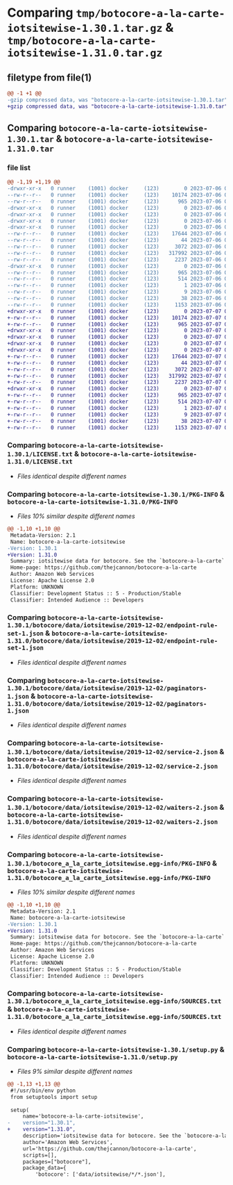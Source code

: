 # Comparing `tmp/botocore-a-la-carte-iotsitewise-1.30.1.tar.gz` & `tmp/botocore-a-la-carte-iotsitewise-1.31.0.tar.gz`

## filetype from file(1)

```diff
@@ -1 +1 @@
-gzip compressed data, was "botocore-a-la-carte-iotsitewise-1.30.1.tar", last modified: Thu Jul  6 01:45:07 2023, max compression
+gzip compressed data, was "botocore-a-la-carte-iotsitewise-1.31.0.tar", last modified: Fri Jul  7 01:43:58 2023, max compression
```

## Comparing `botocore-a-la-carte-iotsitewise-1.30.1.tar` & `botocore-a-la-carte-iotsitewise-1.31.0.tar`

### file list

```diff
@@ -1,19 +1,19 @@
-drwxr-xr-x   0 runner    (1001) docker     (123)        0 2023-07-06 01:45:07.602841 botocore-a-la-carte-iotsitewise-1.30.1/
--rw-r--r--   0 runner    (1001) docker     (123)    10174 2023-07-06 01:45:07.000000 botocore-a-la-carte-iotsitewise-1.30.1/LICENSE.txt
--rw-r--r--   0 runner    (1001) docker     (123)      965 2023-07-06 01:45:07.602841 botocore-a-la-carte-iotsitewise-1.30.1/PKG-INFO
-drwxr-xr-x   0 runner    (1001) docker     (123)        0 2023-07-06 01:45:07.598841 botocore-a-la-carte-iotsitewise-1.30.1/botocore/
-drwxr-xr-x   0 runner    (1001) docker     (123)        0 2023-07-06 01:45:07.598841 botocore-a-la-carte-iotsitewise-1.30.1/botocore/data/
-drwxr-xr-x   0 runner    (1001) docker     (123)        0 2023-07-06 01:45:07.598841 botocore-a-la-carte-iotsitewise-1.30.1/botocore/data/iotsitewise/
-drwxr-xr-x   0 runner    (1001) docker     (123)        0 2023-07-06 01:45:07.602841 botocore-a-la-carte-iotsitewise-1.30.1/botocore/data/iotsitewise/2019-12-02/
--rw-r--r--   0 runner    (1001) docker     (123)    17644 2023-07-06 01:44:40.000000 botocore-a-la-carte-iotsitewise-1.30.1/botocore/data/iotsitewise/2019-12-02/endpoint-rule-set-1.json
--rw-r--r--   0 runner    (1001) docker     (123)       44 2023-07-06 01:44:40.000000 botocore-a-la-carte-iotsitewise-1.30.1/botocore/data/iotsitewise/2019-12-02/examples-1.json
--rw-r--r--   0 runner    (1001) docker     (123)     3072 2023-07-06 01:44:40.000000 botocore-a-la-carte-iotsitewise-1.30.1/botocore/data/iotsitewise/2019-12-02/paginators-1.json
--rw-r--r--   0 runner    (1001) docker     (123)   317992 2023-07-06 01:44:40.000000 botocore-a-la-carte-iotsitewise-1.30.1/botocore/data/iotsitewise/2019-12-02/service-2.json
--rw-r--r--   0 runner    (1001) docker     (123)     2237 2023-07-06 01:44:40.000000 botocore-a-la-carte-iotsitewise-1.30.1/botocore/data/iotsitewise/2019-12-02/waiters-2.json
-drwxr-xr-x   0 runner    (1001) docker     (123)        0 2023-07-06 01:45:07.602841 botocore-a-la-carte-iotsitewise-1.30.1/botocore_a_la_carte_iotsitewise.egg-info/
--rw-r--r--   0 runner    (1001) docker     (123)      965 2023-07-06 01:45:07.000000 botocore-a-la-carte-iotsitewise-1.30.1/botocore_a_la_carte_iotsitewise.egg-info/PKG-INFO
--rw-r--r--   0 runner    (1001) docker     (123)      514 2023-07-06 01:45:07.000000 botocore-a-la-carte-iotsitewise-1.30.1/botocore_a_la_carte_iotsitewise.egg-info/SOURCES.txt
--rw-r--r--   0 runner    (1001) docker     (123)        1 2023-07-06 01:45:07.000000 botocore-a-la-carte-iotsitewise-1.30.1/botocore_a_la_carte_iotsitewise.egg-info/dependency_links.txt
--rw-r--r--   0 runner    (1001) docker     (123)        9 2023-07-06 01:45:07.000000 botocore-a-la-carte-iotsitewise-1.30.1/botocore_a_la_carte_iotsitewise.egg-info/top_level.txt
--rw-r--r--   0 runner    (1001) docker     (123)       38 2023-07-06 01:45:07.602841 botocore-a-la-carte-iotsitewise-1.30.1/setup.cfg
--rw-r--r--   0 runner    (1001) docker     (123)     1153 2023-07-06 01:45:07.000000 botocore-a-la-carte-iotsitewise-1.30.1/setup.py
+drwxr-xr-x   0 runner    (1001) docker     (123)        0 2023-07-07 01:43:58.495366 botocore-a-la-carte-iotsitewise-1.31.0/
+-rw-r--r--   0 runner    (1001) docker     (123)    10174 2023-07-07 01:43:58.000000 botocore-a-la-carte-iotsitewise-1.31.0/LICENSE.txt
+-rw-r--r--   0 runner    (1001) docker     (123)      965 2023-07-07 01:43:58.495366 botocore-a-la-carte-iotsitewise-1.31.0/PKG-INFO
+drwxr-xr-x   0 runner    (1001) docker     (123)        0 2023-07-07 01:43:58.491366 botocore-a-la-carte-iotsitewise-1.31.0/botocore/
+drwxr-xr-x   0 runner    (1001) docker     (123)        0 2023-07-07 01:43:58.491366 botocore-a-la-carte-iotsitewise-1.31.0/botocore/data/
+drwxr-xr-x   0 runner    (1001) docker     (123)        0 2023-07-07 01:43:58.491366 botocore-a-la-carte-iotsitewise-1.31.0/botocore/data/iotsitewise/
+drwxr-xr-x   0 runner    (1001) docker     (123)        0 2023-07-07 01:43:58.495366 botocore-a-la-carte-iotsitewise-1.31.0/botocore/data/iotsitewise/2019-12-02/
+-rw-r--r--   0 runner    (1001) docker     (123)    17644 2023-07-07 01:43:28.000000 botocore-a-la-carte-iotsitewise-1.31.0/botocore/data/iotsitewise/2019-12-02/endpoint-rule-set-1.json
+-rw-r--r--   0 runner    (1001) docker     (123)       44 2023-07-07 01:43:28.000000 botocore-a-la-carte-iotsitewise-1.31.0/botocore/data/iotsitewise/2019-12-02/examples-1.json
+-rw-r--r--   0 runner    (1001) docker     (123)     3072 2023-07-07 01:43:28.000000 botocore-a-la-carte-iotsitewise-1.31.0/botocore/data/iotsitewise/2019-12-02/paginators-1.json
+-rw-r--r--   0 runner    (1001) docker     (123)   317992 2023-07-07 01:43:28.000000 botocore-a-la-carte-iotsitewise-1.31.0/botocore/data/iotsitewise/2019-12-02/service-2.json
+-rw-r--r--   0 runner    (1001) docker     (123)     2237 2023-07-07 01:43:28.000000 botocore-a-la-carte-iotsitewise-1.31.0/botocore/data/iotsitewise/2019-12-02/waiters-2.json
+drwxr-xr-x   0 runner    (1001) docker     (123)        0 2023-07-07 01:43:58.495366 botocore-a-la-carte-iotsitewise-1.31.0/botocore_a_la_carte_iotsitewise.egg-info/
+-rw-r--r--   0 runner    (1001) docker     (123)      965 2023-07-07 01:43:58.000000 botocore-a-la-carte-iotsitewise-1.31.0/botocore_a_la_carte_iotsitewise.egg-info/PKG-INFO
+-rw-r--r--   0 runner    (1001) docker     (123)      514 2023-07-07 01:43:58.000000 botocore-a-la-carte-iotsitewise-1.31.0/botocore_a_la_carte_iotsitewise.egg-info/SOURCES.txt
+-rw-r--r--   0 runner    (1001) docker     (123)        1 2023-07-07 01:43:58.000000 botocore-a-la-carte-iotsitewise-1.31.0/botocore_a_la_carte_iotsitewise.egg-info/dependency_links.txt
+-rw-r--r--   0 runner    (1001) docker     (123)        9 2023-07-07 01:43:58.000000 botocore-a-la-carte-iotsitewise-1.31.0/botocore_a_la_carte_iotsitewise.egg-info/top_level.txt
+-rw-r--r--   0 runner    (1001) docker     (123)       38 2023-07-07 01:43:58.495366 botocore-a-la-carte-iotsitewise-1.31.0/setup.cfg
+-rw-r--r--   0 runner    (1001) docker     (123)     1153 2023-07-07 01:43:58.000000 botocore-a-la-carte-iotsitewise-1.31.0/setup.py
```

### Comparing `botocore-a-la-carte-iotsitewise-1.30.1/LICENSE.txt` & `botocore-a-la-carte-iotsitewise-1.31.0/LICENSE.txt`

 * *Files identical despite different names*

### Comparing `botocore-a-la-carte-iotsitewise-1.30.1/PKG-INFO` & `botocore-a-la-carte-iotsitewise-1.31.0/PKG-INFO`

 * *Files 10% similar despite different names*

```diff
@@ -1,10 +1,10 @@
 Metadata-Version: 2.1
 Name: botocore-a-la-carte-iotsitewise
-Version: 1.30.1
+Version: 1.31.0
 Summary: iotsitewise data for botocore. See the `botocore-a-la-carte` package for more info.
 Home-page: https://github.com/thejcannon/botocore-a-la-carte
 Author: Amazon Web Services
 License: Apache License 2.0
 Platform: UNKNOWN
 Classifier: Development Status :: 5 - Production/Stable
 Classifier: Intended Audience :: Developers
```

### Comparing `botocore-a-la-carte-iotsitewise-1.30.1/botocore/data/iotsitewise/2019-12-02/endpoint-rule-set-1.json` & `botocore-a-la-carte-iotsitewise-1.31.0/botocore/data/iotsitewise/2019-12-02/endpoint-rule-set-1.json`

 * *Files identical despite different names*

### Comparing `botocore-a-la-carte-iotsitewise-1.30.1/botocore/data/iotsitewise/2019-12-02/paginators-1.json` & `botocore-a-la-carte-iotsitewise-1.31.0/botocore/data/iotsitewise/2019-12-02/paginators-1.json`

 * *Files identical despite different names*

### Comparing `botocore-a-la-carte-iotsitewise-1.30.1/botocore/data/iotsitewise/2019-12-02/service-2.json` & `botocore-a-la-carte-iotsitewise-1.31.0/botocore/data/iotsitewise/2019-12-02/service-2.json`

 * *Files identical despite different names*

### Comparing `botocore-a-la-carte-iotsitewise-1.30.1/botocore/data/iotsitewise/2019-12-02/waiters-2.json` & `botocore-a-la-carte-iotsitewise-1.31.0/botocore/data/iotsitewise/2019-12-02/waiters-2.json`

 * *Files identical despite different names*

### Comparing `botocore-a-la-carte-iotsitewise-1.30.1/botocore_a_la_carte_iotsitewise.egg-info/PKG-INFO` & `botocore-a-la-carte-iotsitewise-1.31.0/botocore_a_la_carte_iotsitewise.egg-info/PKG-INFO`

 * *Files 10% similar despite different names*

```diff
@@ -1,10 +1,10 @@
 Metadata-Version: 2.1
 Name: botocore-a-la-carte-iotsitewise
-Version: 1.30.1
+Version: 1.31.0
 Summary: iotsitewise data for botocore. See the `botocore-a-la-carte` package for more info.
 Home-page: https://github.com/thejcannon/botocore-a-la-carte
 Author: Amazon Web Services
 License: Apache License 2.0
 Platform: UNKNOWN
 Classifier: Development Status :: 5 - Production/Stable
 Classifier: Intended Audience :: Developers
```

### Comparing `botocore-a-la-carte-iotsitewise-1.30.1/botocore_a_la_carte_iotsitewise.egg-info/SOURCES.txt` & `botocore-a-la-carte-iotsitewise-1.31.0/botocore_a_la_carte_iotsitewise.egg-info/SOURCES.txt`

 * *Files identical despite different names*

### Comparing `botocore-a-la-carte-iotsitewise-1.30.1/setup.py` & `botocore-a-la-carte-iotsitewise-1.31.0/setup.py`

 * *Files 9% similar despite different names*

```diff
@@ -1,13 +1,13 @@
 #!/usr/bin/env python
 from setuptools import setup
 
 setup(
     name='botocore-a-la-carte-iotsitewise',
-    version="1.30.1",
+    version="1.31.0",
     description='iotsitewise data for botocore. See the `botocore-a-la-carte` package for more info.',
     author='Amazon Web Services',
     url='https://github.com/thejcannon/botocore-a-la-carte',
     scripts=[],
     packages=["botocore"],
     package_data={
         'botocore': ['data/iotsitewise/*/*.json'],
```

